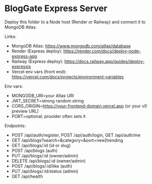 # BlogGate Express Server

Deploy this folder to a Node host (Render or Railway) and connect it to MongoDB Atlas.

Links:
- MongoDB Atlas: https://www.mongodb.com/atlas/database
- Render (Express deploy): https://render.com/docs/deploy-node-express-app
- Railway (Express deploy): https://docs.railway.app/guides/deploy-expressjs
- Vercel env vars (front end): https://vercel.com/docs/projects/environment-variables

Env vars:
- MONGODB_URI=your Atlas URI
- JWT_SECRET=strong random string
- CORS_ORIGIN=https://your-frontend-domain.vercel.app (or your v0 preview URL)
- PORT=optional; provider often sets it

Endpoints:
- POST /api/auth/register, POST /api/auth/login, GET /api/auth/me
- GET /api/blogs?search=&category=&sort=new|trending
- GET /api/blogs/:id (id or slug)
- POST /api/blogs (auth)
- PUT /api/blogs/:id (owner/admin)
- DELETE /api/blogs/:id (owner/admin)
- POST /api/blogs/:id/like (auth)
- PUT /api/blogs/:id/status (admin)
- GET /api/health
